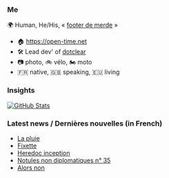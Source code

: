 ### Me

🌍 Human, He/His, « [footer de merde](https://open-time.net/post/2013/07/17/La-veritable-histoire-du-Footer-de-merde-) » 
* 🏠 https://open-time.net 
* 🛠️ Lead dev' of [dotclear](https://git.dotclear.org/dev/dotclear)
* 📷 photo, 🚲 vélo, 🏍️ moto 
* 🇫🇷 native, 🇬🇧 speaking, 🇪🇺 living

### Insights

[![GitHub Stats](https://github-readme-stats-sigma-five.vercel.app/api?username=franck-paul)](https://github.com/franck-paul)

### Latest news / Dernières nouvelles (in French)

<!-- BLOG-POST-LIST:START -->
- [La pluie](https://open-time.net/post/2025/01/15/La-pluie)
- [Fixette](https://open-time.net/post/2025/01/14/Fixette)
- [Heredoc inception](https://open-time.net/post/2025/01/13/Heredoc-inception)
- [Notules non diplomatiques n° 35](https://open-time.net/post/2025/01/12/Notules-non-diplomatiques-n-35)
- [Alors non](https://open-time.net/post/2025/01/11/Alors-non)
<!-- BLOG-POST-LIST:END -->
